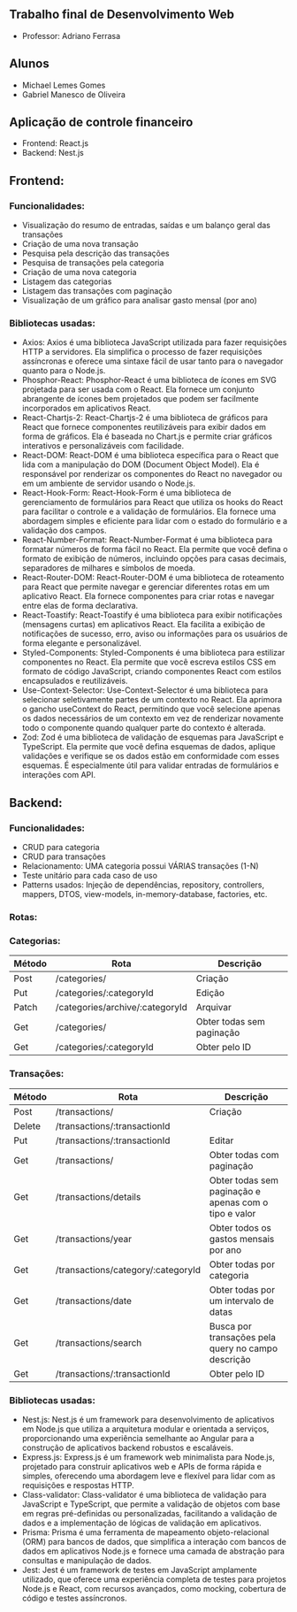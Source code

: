 ## Trabalho final de Desenvolvimento Web
- Professor: Adriano Ferrasa

## Alunos
- Michael Lemes Gomes
- Gabriel Manesco de Oliveira

## Aplicação de controle financeiro
- Frontend: React.js
- Backend: Nest.js

## Frontend: 
### Funcionalidades:
- Visualização do resumo de entradas, saídas e um balanço geral das transações
- Criação de uma nova transação
- Pesquisa pela descrição das transações
- Pesquisa de transações pela categoria
- Criação de uma nova categoria
- Listagem das categorias
- Listagem das transações com paginação
- Visualização de um gráfico para analisar gasto mensal (por ano)

### Bibliotecas usadas:
- Axios: Axios é uma biblioteca JavaScript utilizada para fazer requisições HTTP a servidores. Ela simplifica o processo de fazer requisições assíncronas e oferece uma sintaxe fácil de usar tanto para o navegador quanto para o Node.js.
- Phosphor-React: Phosphor-React é uma biblioteca de ícones em SVG projetada para ser usada com o React. Ela fornece um conjunto abrangente de ícones bem projetados que podem ser facilmente incorporados em aplicativos React.
- React-Chartjs-2: React-Chartjs-2 é uma biblioteca de gráficos para React que fornece componentes reutilizáveis para exibir dados em forma de gráficos. Ela é baseada no Chart.js e permite criar gráficos interativos e personalizáveis com facilidade.
- React-DOM: React-DOM é uma biblioteca específica para o React que lida com a manipulação do DOM (Document Object Model). Ela é responsável por renderizar os componentes do React no navegador ou em um ambiente de servidor usando o Node.js.
- React-Hook-Form: React-Hook-Form é uma biblioteca de gerenciamento de formulários para React que utiliza os hooks do React para facilitar o controle e a validação de formulários. Ela fornece uma abordagem simples e eficiente para lidar com o estado do formulário e a validação dos campos.
- React-Number-Format: React-Number-Format é uma biblioteca para formatar números de forma fácil no React. Ela permite que você defina o formato de exibição de números, incluindo opções para casas decimais, separadores de milhares e símbolos de moeda.
- React-Router-DOM: React-Router-DOM é uma biblioteca de roteamento para React que permite navegar e gerenciar diferentes rotas em um aplicativo React. Ela fornece componentes para criar rotas e navegar entre elas de forma declarativa.
- React-Toastify: React-Toastify é uma biblioteca para exibir notificações (mensagens curtas) em aplicativos React. Ela facilita a exibição de notificações de sucesso, erro, aviso ou informações para os usuários de forma elegante e personalizável.
- Styled-Components: Styled-Components é uma biblioteca para estilizar componentes no React. Ela permite que você escreva estilos CSS em formato de código JavaScript, criando componentes React com estilos encapsulados e reutilizáveis.
- Use-Context-Selector: Use-Context-Selector é uma biblioteca para selecionar seletivamente partes de um contexto no React. Ela aprimora o gancho useContext do React, permitindo que você selecione apenas os dados necessários de um contexto em vez de renderizar novamente todo o componente quando qualquer parte do contexto é alterada.
- Zod: Zod é uma biblioteca de validação de esquemas para JavaScript e TypeScript. Ela permite que você defina esquemas de dados, aplique validações e verifique se os dados estão em conformidade com esses esquemas. É especialmente útil para validar entradas de formulários e interações com API.


## Backend: 
### Funcionalidades:
- CRUD para categoria  
- CRUD para transações
- Relacionamento: UMA categoria possui VÁRIAS transações (1-N)
- Teste unitário para cada caso de uso
- Patterns usados: Injeção de dependências, repository, controllers, mappers, DTOS, view-models, in-memory-database, factories, etc. 


### Rotas:
### Categorias:
| Método  | Rota | Descrição |
| ------------- | ------------- | ------------- |
| Post  | /categories/  | Criação  |
| Put  | /categories/:categoryId  | Edição  |
| Patch  | /categories/archive/:categoryId  | Arquivar  |
| Get  | /categories/  | Obter todas sem paginação  |
| Get  | /categories/:categoryId  | Obter pelo ID  |

### Transações:
| Método  | Rota | Descrição |
| ------------- | ------------- | ------------- |
| Post  | /transactions/ | Criação  |
| Delete | /transactions/:transactionId |  | Exclusão  |
| Put  | /transactions/:transactionId | Editar  |
| Get  | /transactions/ | Obter todas com paginação  |
| Get  | /transactions/details | Obter todas sem paginação e apenas com o tipo e valor  |
| Get  | /transactions/year | Obter todos os gastos mensais por ano  |
| Get  | /transactions/category/:categoryId | Obter todas por categoria  |
| Get  | /transactions/date | Obter todas por um intervalo de datas  |
| Get  | /transactions/search | Busca por transações pela query no campo descrição  |
| Get  | /transactions/:transactionId | Obter pelo ID |

### Bibliotecas usadas:
- Nest.js: Nest.js é um framework para desenvolvimento de aplicativos em Node.js que utiliza a arquitetura modular e orientada a serviços, proporcionando uma experiência semelhante ao Angular para a construção de aplicativos backend robustos e escaláveis.
- Express.js: Express.js é um framework web minimalista para Node.js, projetado para construir aplicativos web e APIs de forma rápida e simples, oferecendo uma abordagem leve e flexível para lidar com as requisições e respostas HTTP.
- Class-validator: Class-validator é uma biblioteca de validação para JavaScript e TypeScript, que permite a validação de objetos com base em regras pré-definidas ou personalizadas, facilitando a validação de dados e a implementação de lógicas de validação em aplicativos.
- Prisma: Prisma é uma ferramenta de mapeamento objeto-relacional (ORM) para bancos de dados, que simplifica a interação com bancos de dados em aplicativos Node.js e fornece uma camada de abstração para consultas e manipulação de dados.
- Jest: Jest é um framework de testes em JavaScript amplamente utilizado, que oferece uma experiência completa de testes para projetos Node.js e React, com recursos avançados, como mocking, cobertura de código e testes assíncronos.
